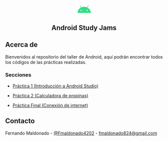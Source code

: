 <br />
<p align="center">
    <img src="./assets/android.png" alt="Logo" width=10%" >

  <h2 align="center">Android Study Jams</23>

</p>

## Acerca de

Bienvenidos al repositorio del taller de Android, aquí podrán encontrar todos los códigos de las prácticas realizadas.

### Secciones

- [Práctica 1 (Introducción a Android Studio)](https://github.com/Fmaldonado6/androidStudyJams/tree/master/Practica1)

- [Práctica 2 (Calculadora de propinas)](https://github.com/Fmaldonado6/androidStudyJams/tree/master/Practica2)

- [Práctica Final (Conexión de internet)](https://github.com/Fmaldonado6/androidStudyJams/tree/master/PracticaFinal)

## Contacto

Fernando Maldonado - [@Fmaldonado4202](https://twitter.com/Fmaldonado4202) - fmaldonado824@gmail.com
